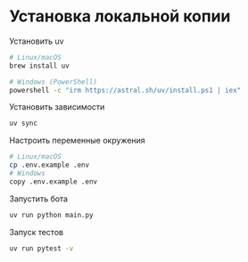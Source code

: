 # Установка локальной копии

Установить uv

```sh
# Linux/macOS
brew install uv

# Windows (PowerShell)
powershell -c "irm https://astral.sh/uv/install.ps1 | iex"
```

Установить зависимости

```sh
uv sync
```

Настроить переменные окружения

```sh
# Linux/macOS
cp .env.example .env
# Windows
copy .env.example .env
```

Запустить бота

```sh
uv run python main.py
```

Запуск тестов

```sh
uv run pytest -v
```
